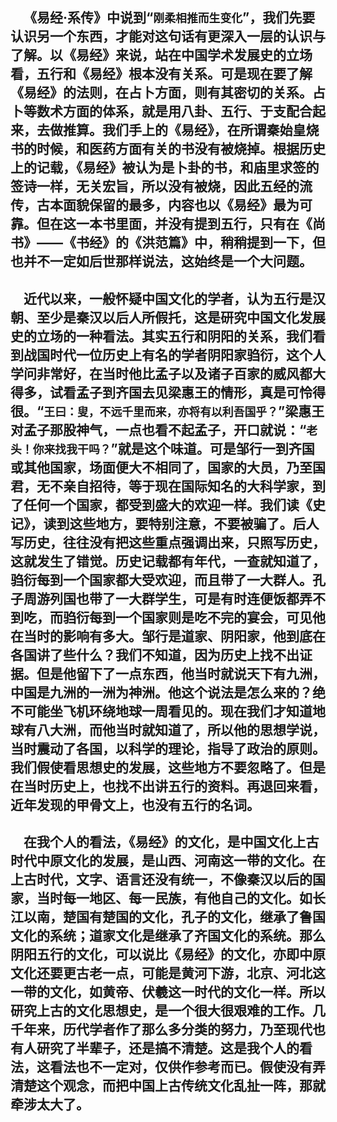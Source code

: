 &emsp;《易经·系传》中说到“``刚柔相推而生变化``”，我们先要认识另一个东西，才能对这句话有更深入一层的认识与了解。以《易经》来说，站在中国学术发展史的立场看，五行和《易经》根本没有关系。可是现在要了解《易经》的法则，在占卜方面，则有其密切的关系。占卜等数术方面的体系，就是用八卦、五行、于支配合起来，去做推算。我们手上的《易经》，在所谓秦始皇烧书的时候，和医药方面有关的书没有被烧掉。根据历史上的记载，《易经》被认为是卜卦的书，和庙里求签的签诗一样，无关宏旨，所以没有被烧，因此五经的流传，古本面貌保留的最多，内容也以《易经》最为可靠。但在这一本书里面，并没有提到五行，只有在《尚书》——《书经》的《洪范篇》中，稍稍提到一下，但也并不一定如后世那样说法，这始终是一个大问题。
---
&emsp;近代以来，一般怀疑中国文化的学者，认为五行是汉朝、至少是秦汉以后人所假托，这是研究中国文化发展史的立场的一种看法。其实五行和阴阳的关系，我们看到战国时代一位历史上有名的学者阴阳家驺衍，这个人学问非常好，在当时他比孟子以及诸子百家的威风都大得多，试看孟子到齐国去见梁惠王的情形，真是可怜得很。“``王曰：叟，不远千里而来，亦将有以利吾国乎？``”梁惠王对孟子那股神气，一点也看不起孟子，开口就说：“``老头！你来找我干吗？``”就是这个味道。可是邹行一到齐国或其他国家，场面便大不相同了，国家的大员，乃至国君，无不亲自招待，等于现在国际知名的大科学家，到了任何一个国家，都受到盛大的欢迎一样。我们读《史记》，读到这些地方，要特别注意，不要被骗了。后人写历史，往往没有把这些重点强调出来，只照写历史，这就发生了错觉。历史记载都有年代，一查就知道了，驺衍每到一个国家都大受欢迎，而且带了一大群人。孔子周游列国也带了一大群学生，可是有时连便饭都弄不到吃，而驺衍每到一个国家则是吃不完的宴会，可见他在当时的影响有多大。邹行是道家、阴阳家，他到底在各国讲了些什么？我们不知道，因为历史上找不出证据。但是他留下了一点东西，他当时就说天下有九洲，中国是九洲的一洲为神洲。他这个说法是怎么来的？绝不可能坐飞机环绕地球一周看见的。现在我们才知道地球有八大洲，而他当时就知道了，所以他的思想学说，当时震动了各国，以科学的理论，指导了政治的原则。我们假使看思想史的发展，这些地方不要忽略了。但是在当时历史上，也找不出讲五行的资料。再退回来看，近年发现的甲骨文上，也没有五行的名词。
---
&emsp;在我个人的看法，《易经》的文化，是中国文化上古时代中原文化的发展，是山西、河南这一带的文化。在上古时代，文字、语言还没有统一，不像秦汉以后的国家，当时每一地区、每一民族，有他自己的文化。如长江以南，楚国有楚国的文化，孔子的文化，继承了鲁国文化的系统；道家文化是继承了齐国文化的系统。那么阴阳五行的文化，可以说比《易经》的文化，亦即中原文化还要更古老一点，可能是黄河下游，北京、河北这一带的文化，如黄帝、伏羲这一时代的文化一样。所以研究上古的文化思想史，是一个很大很艰难的工作。几千年来，历代学者作了那么多分类的努力，乃至现代也有人研究了半辈子，还是搞不清楚。这是我个人的看法，这看法也不一定对，仅供作参考而已。假使没有弄清楚这个观念，而把中国上古传统文化乱扯一阵，那就牵涉太大了。
---
